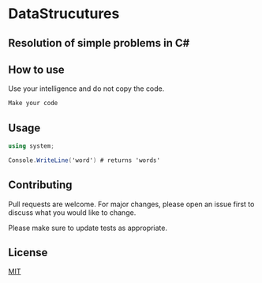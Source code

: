 # DataStrucutures
## Resolution of simple problems in C#

## How to use

Use your intelligence and do not copy the code.

```bash
Make your code
```

## Usage

```C#
using system;

Console.WriteLine('word') # returns 'words'
```

## Contributing
Pull requests are welcome. For major changes, please open an issue first to discuss what you would like to change.

Please make sure to update tests as appropriate.

## License
[MIT](https://choosealicense.com/licenses/mit/)